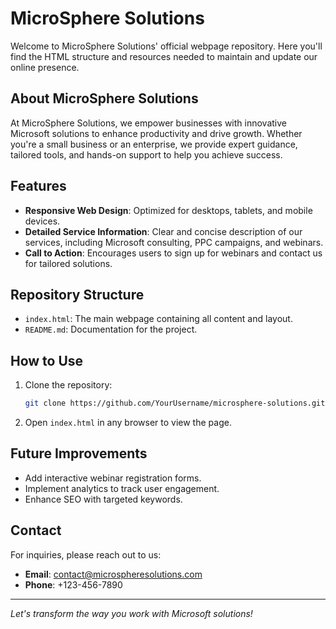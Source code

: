 # MicroSphere Solutions

Welcome to MicroSphere Solutions' official webpage repository. Here you'll find the HTML structure and resources needed to maintain and update our online presence.

## About MicroSphere Solutions
At MicroSphere Solutions, we empower businesses with innovative Microsoft solutions to enhance productivity and drive growth. Whether you're a small business or an enterprise, we provide expert guidance, tailored tools, and hands-on support to help you achieve success.

## Features
- **Responsive Web Design**: Optimized for desktops, tablets, and mobile devices.
- **Detailed Service Information**: Clear and concise description of our services, including Microsoft consulting, PPC campaigns, and webinars.
- **Call to Action**: Encourages users to sign up for webinars and contact us for tailored solutions.

## Repository Structure
- `index.html`: The main webpage containing all content and layout.
- `README.md`: Documentation for the project.

## How to Use
1. Clone the repository:
   ```bash
   git clone https://github.com/YourUsername/microsphere-solutions.git
   ```
2. Open `index.html` in any browser to view the page.

## Future Improvements
- Add interactive webinar registration forms.
- Implement analytics to track user engagement.
- Enhance SEO with targeted keywords.

## Contact
For inquiries, please reach out to us:
- **Email**: contact@microspheresolutions.com
- **Phone**: +123-456-7890

---

*Let's transform the way you work with Microsoft solutions!*
